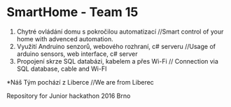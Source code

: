 # SmartHome - Team 15

1. Chytré ovládání domu s pokročilou automatizací //Smart control of your home with advenced automation.
2. Využití Andruino senzorů, webového rozhraní, c# serveru //Usage of arduino sensors, web interface, c# server
3. Propojení skrze SQL databázi, kabelem a přes Wi-Fi // Connection via SQL database, cable and Wi-FI                            

*Náš Tým pochází z Liberce //We are from Liberec

Repository for Junior hackathon 2016 Brno
